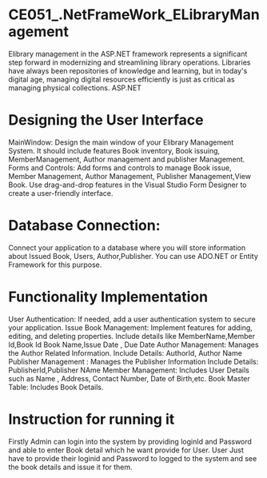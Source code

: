 # CE051_.NetFrameWork_ELibraryManagement
Elibrary management in the ASP.NET framework represents a significant step forward in modernizing and streamlining library operations.   Libraries have always been repositories of knowledge and learning, but in today's digital age, managing digital resources efficiently is just as critical as managing physical collections. ASP.NET

# Designing the User Interface
MainWindow: Design the main window of your Elibrary Management System. It should include features Book inventory, Book issuing, MemberManagement, Author management and publisher Management.
Forms and Controls: Add forms and controls to manage Book issue, Member Management, Author Management, Publisher Management,View Book. 
Use drag-and-drop features in the Visual Studio Form Designer to create a user-friendly interface.

# Database Connection: 
Connect your application to a database where you will store information about Issued Book, Users, Author,Publisher. 
You can use ADO.NET or Entity Framework for this purpose.

# Functionality Implementation
User Authentication: If needed, add a user authentication system to secure your application.
Issue Book Management: Implement features for adding, editing, and deleting properties.
Include details like MemberName,Member Id,Book Id Book Name,Issue Date , Due Date
Author Management: Manages the Author Related Information.
Include Details: AuthorId, Author Name
Publisher Management : Manages the Publisher Information
Include Details: PublisherId,Publisher NAme
Member Management: Includes User Details such as Name , Address, Contact Number, Date of Birth,etc.
Book Master Table: Includes Book Details.

# Instruction for running it
Firstly Admin can login into the system by providing loginId and Password and able to enter Book detail which he want provide for User.
User Just have to provide their loginid and Password to logged to the system and see the book details and issue it for them.
